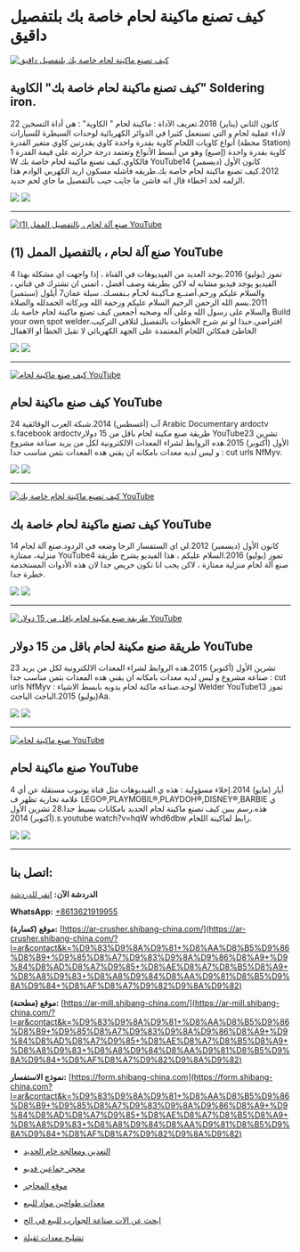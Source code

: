 # كيف تصنع ماكينة لحام خاصة بك بلتفصيل داقيق

<a href="https://swt.shibang-china.com/?l=ar&img&k=%D9%83%D9%8A%D9%81+%D8%AA%D8%B5%D9%86%D8%B9+%D9%85%D8%A7%D9%83%D9%8A%D9%86%D8%A9+%D9%84%D8%AD%D8%A7%D9%85+%D8%AE%D8%A7%D8%B5%D8%A9+%D8%A8%D9%83+%D8%A8%D9%84%D8%AA%D9%81%D8%B5%D9%8A%D9%84+%D8%AF%D8%A7%D9%82%D9%8A%D9%82" target="_blank">![كيف تصنع ماكينة لحام خاصة بك بلتفصيل داقيق](http://static.shibang-china.com/all-800x300/81.jpg)</a>

## كيف تصنع ماكينة لحام خاصة بك&quot; الكاوية&quot; Soldering iron.
22 كانون الثاني (يناير) 2018.تعريف الآداة : ماكينة لحام &quot; الكاوية&quot; : هي أداة التسخين لأداء عملية لحام و التي تستعمل كثيرا في الدوائر الكهربائية لوحدات السيطرة للسيارات أنواع كاويات اللحام كاوية بقدرة واحدة كاوي يقدرتين كاوي متغير القدرة (محطة Station) 1 كاوية بقدرة واحدة (إصبع) وهو من أبسط الأنواع وتعتمد درجة حرارته على قيمة القدرة W فالكاوي.كيف تصنع ماكينة لحام خاصة بك YouTube14 كانون الأول (ديسمبر) 2012.كيف تصنع ماكينة لحام خاصة بك.طريقه فاشله مسكون اريد الكهربي الوادم هذا الزلمه لحد اخطاء قال انه فاشن ما جايب جيب بالتفصيل ما جاي لحم حديد﻿.


<a href="https://whatsapp.shibangsoft.com/WhatsApp.php" target="_blank" title="WhatsApp">![](http://static.shibang-china.com/icon/whatsapp.png)</a> <a href="https://swt.shibang-china.com/?l=ar&icon&k=%D9%83%D9%8A%D9%81+%D8%AA%D8%B5%D9%86%D8%B9+%D9%85%D8%A7%D9%83%D9%8A%D9%86%D8%A9+%D9%84%D8%AD%D8%A7%D9%85+%D8%AE%D8%A7%D8%B5%D8%A9+%D8%A8%D9%83+%D8%A8%D9%84%D8%AA%D9%81%D8%B5%D9%8A%D9%84+%D8%AF%D8%A7%D9%82%D9%8A%D9%82" target="_blank">![](http://static.shibang-china.com/icon/chat-ar.png)</a>

---

<a href="https://swt.shibang-china.com/?l=ar&img&k=%D9%83%D9%8A%D9%81+%D8%AA%D8%B5%D9%86%D8%B9+%D9%85%D8%A7%D9%83%D9%8A%D9%86%D8%A9+%D9%84%D8%AD%D8%A7%D9%85+%D8%AE%D8%A7%D8%B5%D8%A9+%D8%A8%D9%83+%D8%A8%D9%84%D8%AA%D9%81%D8%B5%D9%8A%D9%84+%D8%AF%D8%A7%D9%82%D9%8A%D9%82" target="_blank">![صنع آلة لحام ، بالتفصيل الممل (1) YouTube](http://static.shibang-china.com/all-800x300/808.jpg)</a>

## صنع آلة لحام ، بالتفصيل الممل (1) YouTube
4 تموز (يوليو) 2016.يوجد العديد من الفيديوهات في القناة ، إذا واجهت اي مشكلة بهذا الفيديو يوجد فيديو مشابه له لاكن بطريقة وصف أفضل ، اتمنى ان تشترك في قناتي ، والسلام عليكم ورحم.أصنــع مـآكيـنة لحـآم بـنفسـك. سبلة عمان7 أيلول (سبتمبر) 2011.بسم الله الرحمن الرحيم السلام عليكم ورحمة الله وبركاته الحمدلله والصلاة والسلام على رسول الله وعلى آله وصحبه أجمعين كيف تصنع ماكينة لحام خاصة بك Build your own spot welder.افتراضي.حبذا لو تم شرح الخطوات بالتفصيل لتلافي التركيب الخاطئ فمكائن اللحام المعتمدة على الجهد الكهربائي لا تقبل الخطأ او الاهمال


<a href="https://whatsapp.shibangsoft.com/WhatsApp.php" target="_blank" title="WhatsApp">![](http://static.shibang-china.com/icon/whatsapp.png)</a> <a href="https://swt.shibang-china.com/?l=ar&icon&k=%D9%83%D9%8A%D9%81+%D8%AA%D8%B5%D9%86%D8%B9+%D9%85%D8%A7%D9%83%D9%8A%D9%86%D8%A9+%D9%84%D8%AD%D8%A7%D9%85+%D8%AE%D8%A7%D8%B5%D8%A9+%D8%A8%D9%83+%D8%A8%D9%84%D8%AA%D9%81%D8%B5%D9%8A%D9%84+%D8%AF%D8%A7%D9%82%D9%8A%D9%82" target="_blank">![](http://static.shibang-china.com/icon/chat-ar.png)</a>

---

<a href="https://swt.shibang-china.com/?l=ar&img&k=%D9%83%D9%8A%D9%81+%D8%AA%D8%B5%D9%86%D8%B9+%D9%85%D8%A7%D9%83%D9%8A%D9%86%D8%A9+%D9%84%D8%AD%D8%A7%D9%85+%D8%AE%D8%A7%D8%B5%D8%A9+%D8%A8%D9%83+%D8%A8%D9%84%D8%AA%D9%81%D8%B5%D9%8A%D9%84+%D8%AF%D8%A7%D9%82%D9%8A%D9%82" target="_blank">![كيف صنع ماكينة لحام YouTube](http://static.shibang-china.com/all-800x300/863.jpg)</a>

## كيف صنع ماكينة لحام YouTube
24 آب (أغسطس) 2014.شبكة العرب الوقائقية Arabic Documentary ardoctv s.facebook ardoctvطريقة صنع مكينة لحام باقل من 15 دولار YouTube23 تشرين الأول (أكتوبر) 2015.هده الروابط لشراء المعدات الالكترونية لكل من يريد صناعة مشروع و ليس لديه معدات بامكانه ان يقني هده المعدات بثمن مناسب جدا : cut urls NfMyv.


<a href="https://whatsapp.shibangsoft.com/WhatsApp.php" target="_blank" title="WhatsApp">![](http://static.shibang-china.com/icon/whatsapp.png)</a> <a href="https://swt.shibang-china.com/?l=ar&icon&k=%D9%83%D9%8A%D9%81+%D8%AA%D8%B5%D9%86%D8%B9+%D9%85%D8%A7%D9%83%D9%8A%D9%86%D8%A9+%D9%84%D8%AD%D8%A7%D9%85+%D8%AE%D8%A7%D8%B5%D8%A9+%D8%A8%D9%83+%D8%A8%D9%84%D8%AA%D9%81%D8%B5%D9%8A%D9%84+%D8%AF%D8%A7%D9%82%D9%8A%D9%82" target="_blank">![](http://static.shibang-china.com/icon/chat-ar.png)</a>

---

<a href="https://swt.shibang-china.com/?l=ar&img&k=%D9%83%D9%8A%D9%81+%D8%AA%D8%B5%D9%86%D8%B9+%D9%85%D8%A7%D9%83%D9%8A%D9%86%D8%A9+%D9%84%D8%AD%D8%A7%D9%85+%D8%AE%D8%A7%D8%B5%D8%A9+%D8%A8%D9%83+%D8%A8%D9%84%D8%AA%D9%81%D8%B5%D9%8A%D9%84+%D8%AF%D8%A7%D9%82%D9%8A%D9%82" target="_blank">![كيف تصنع ماكينة لحام خاصة بك YouTube](http://static.shibang-china.com/all-800x300/347.jpg)</a>

## كيف تصنع ماكينة لحام خاصة بك YouTube
14 كانون الأول (ديسمبر) 2012.لي اي الستفسار الرجا وضعه في الردود.صنع آلة لحام منزلية، ممتازة YouTube4 تموز (يوليو) 2016.السلام عليكم ، هذا الفيديو يشرح طريقة صنع آلة لحام منزلية ممتازة ، لاكن يجب انا تكون حريص جدا لان هذه الأدوات المستخدمة خطرة جدا.


<a href="https://whatsapp.shibangsoft.com/WhatsApp.php" target="_blank" title="WhatsApp">![](http://static.shibang-china.com/icon/whatsapp.png)</a> <a href="https://swt.shibang-china.com/?l=ar&icon&k=%D9%83%D9%8A%D9%81+%D8%AA%D8%B5%D9%86%D8%B9+%D9%85%D8%A7%D9%83%D9%8A%D9%86%D8%A9+%D9%84%D8%AD%D8%A7%D9%85+%D8%AE%D8%A7%D8%B5%D8%A9+%D8%A8%D9%83+%D8%A8%D9%84%D8%AA%D9%81%D8%B5%D9%8A%D9%84+%D8%AF%D8%A7%D9%82%D9%8A%D9%82" target="_blank">![](http://static.shibang-china.com/icon/chat-ar.png)</a>

---

<a href="https://swt.shibang-china.com/?l=ar&img&k=%D9%83%D9%8A%D9%81+%D8%AA%D8%B5%D9%86%D8%B9+%D9%85%D8%A7%D9%83%D9%8A%D9%86%D8%A9+%D9%84%D8%AD%D8%A7%D9%85+%D8%AE%D8%A7%D8%B5%D8%A9+%D8%A8%D9%83+%D8%A8%D9%84%D8%AA%D9%81%D8%B5%D9%8A%D9%84+%D8%AF%D8%A7%D9%82%D9%8A%D9%82" target="_blank">![طريقة صنع مكينة لحام باقل من 15 دولار YouTube](http://static.shibang-china.com/all-800x300/596.jpg)</a>

## طريقة صنع مكينة لحام باقل من 15 دولار YouTube
23 تشرين الأول (أكتوبر) 2015.هده الروابط لشراء المعدات الالكترونية لكل من يريد صناعة مشروع و ليس لديه معدات بامكانه ان يقني هده المعدات بثمن مناسب جدا : cut urls NfMyv : لوحة.صناعه ماكنة لحام يدويه بابسط الاشياء Welder YouTube13 تموز (يوليو) 2015.الباحث الباحثAa.


<a href="https://whatsapp.shibangsoft.com/WhatsApp.php" target="_blank" title="WhatsApp">![](http://static.shibang-china.com/icon/whatsapp.png)</a> <a href="https://swt.shibang-china.com/?l=ar&icon&k=%D9%83%D9%8A%D9%81+%D8%AA%D8%B5%D9%86%D8%B9+%D9%85%D8%A7%D9%83%D9%8A%D9%86%D8%A9+%D9%84%D8%AD%D8%A7%D9%85+%D8%AE%D8%A7%D8%B5%D8%A9+%D8%A8%D9%83+%D8%A8%D9%84%D8%AA%D9%81%D8%B5%D9%8A%D9%84+%D8%AF%D8%A7%D9%82%D9%8A%D9%82" target="_blank">![](http://static.shibang-china.com/icon/chat-ar.png)</a>

---

<a href="https://swt.shibang-china.com/?l=ar&img&k=%D9%83%D9%8A%D9%81+%D8%AA%D8%B5%D9%86%D8%B9+%D9%85%D8%A7%D9%83%D9%8A%D9%86%D8%A9+%D9%84%D8%AD%D8%A7%D9%85+%D8%AE%D8%A7%D8%B5%D8%A9+%D8%A8%D9%83+%D8%A8%D9%84%D8%AA%D9%81%D8%B5%D9%8A%D9%84+%D8%AF%D8%A7%D9%82%D9%8A%D9%82" target="_blank">![صنع ماكينة لحام YouTube](http://static.shibang-china.com/all-800x300/82.jpg)</a>

## صنع ماكينة لحام YouTube
4 أيار (مايو) 2014.إخلاء مسؤولية : هذه ي الفيديوهات مثل قناة يوتيوب مستقلة عن أي علامة تجارية تظهر ف LEGO®,PLAYMOBIL®,PLAYDOH®,DISNEY®,BARBIE ي هذه.رسم يبين كيف تصنع ماكينة لحام الحديد بامكانات بسيط جدا.28 تشرين الأول (أكتوبر) 2014.s.youtube watch?v=hqW whd6dbw رابط لماكينة اللحام.


<a href="https://whatsapp.shibangsoft.com/WhatsApp.php" target="_blank" title="WhatsApp">![](http://static.shibang-china.com/icon/whatsapp.png)</a> <a href="https://swt.shibang-china.com/?l=ar&icon&k=%D9%83%D9%8A%D9%81+%D8%AA%D8%B5%D9%86%D8%B9+%D9%85%D8%A7%D9%83%D9%8A%D9%86%D8%A9+%D9%84%D8%AD%D8%A7%D9%85+%D8%AE%D8%A7%D8%B5%D8%A9+%D8%A8%D9%83+%D8%A8%D9%84%D8%AA%D9%81%D8%B5%D9%8A%D9%84+%D8%AF%D8%A7%D9%82%D9%8A%D9%82" target="_blank">![](http://static.shibang-china.com/icon/chat-ar.png)</a>

---
## اتصل بنا:

**الدردشة الآن:** [انقر للدردشة](https://swt.shibang-china.com?l=ar&contact&k=%D9%83%D9%8A%D9%81+%D8%AA%D8%B5%D9%86%D8%B9+%D9%85%D8%A7%D9%83%D9%8A%D9%86%D8%A9+%D9%84%D8%AD%D8%A7%D9%85+%D8%AE%D8%A7%D8%B5%D8%A9+%D8%A8%D9%83+%D8%A8%D9%84%D8%AA%D9%81%D8%B5%D9%8A%D9%84+%D8%AF%D8%A7%D9%82%D9%8A%D9%82)

**WhatsApp:**  [+8613621919955](https://whatsapp.shibangsoft.com/WhatsApp.php)

**موقع (كسارة):** [https://ar-crusher.shibang-china.com/](https://ar-crusher.shibang-china.com/?l=ar&contact&k=%D9%83%D9%8A%D9%81+%D8%AA%D8%B5%D9%86%D8%B9+%D9%85%D8%A7%D9%83%D9%8A%D9%86%D8%A9+%D9%84%D8%AD%D8%A7%D9%85+%D8%AE%D8%A7%D8%B5%D8%A9+%D8%A8%D9%83+%D8%A8%D9%84%D8%AA%D9%81%D8%B5%D9%8A%D9%84+%D8%AF%D8%A7%D9%82%D9%8A%D9%82)

**موقع (مطحنة):** [https://ar-mill.shibang-china.com/](https://ar-mill.shibang-china.com/?l=ar&contact&k=%D9%83%D9%8A%D9%81+%D8%AA%D8%B5%D9%86%D8%B9+%D9%85%D8%A7%D9%83%D9%8A%D9%86%D8%A9+%D9%84%D8%AD%D8%A7%D9%85+%D8%AE%D8%A7%D8%B5%D8%A9+%D8%A8%D9%83+%D8%A8%D9%84%D8%AA%D9%81%D8%B5%D9%8A%D9%84+%D8%AF%D8%A7%D9%82%D9%8A%D9%82)

**نموذج الاستفسار:** [https://form.shibang-china.com](https://form.shibang-china.com?l=ar&contact&k=%D9%83%D9%8A%D9%81+%D8%AA%D8%B5%D9%86%D8%B9+%D9%85%D8%A7%D9%83%D9%8A%D9%86%D8%A9+%D9%84%D8%AD%D8%A7%D9%85+%D8%AE%D8%A7%D8%B5%D8%A9+%D8%A8%D9%83+%D8%A8%D9%84%D8%AA%D9%81%D8%B5%D9%8A%D9%84+%D8%AF%D8%A7%D9%82%D9%8A%D9%82)

* [التعدين ومعالجة خام الحديد](../17/%D8%A7%D9%84%D8%AA%D8%B9%D8%AF%D9%8A%D9%86%20%D9%88%D9%85%D8%B9%D8%A7%D9%84%D8%AC%D8%A9%20%D8%AE%D8%A7%D9%85%20%D8%A7%D9%84%D8%AD%D8%AF%D9%8A%D8%AF.md)

* [محجر جماعين فديو](../19/%D9%85%D8%AD%D8%AC%D8%B1%20%D8%AC%D9%85%D8%A7%D8%B9%D9%8A%D9%86%20%D9%81%D8%AF%D9%8A%D9%88.md)

* [موقع المحاجر](../20/%D9%85%D9%88%D9%82%D8%B9%20%D8%A7%D9%84%D9%85%D8%AD%D8%A7%D8%AC%D8%B1.md)

* [معدات طواحين مواد للبيع](../18/%D9%85%D8%B9%D8%AF%D8%A7%D8%AA%20%D8%B7%D9%88%D8%A7%D8%AD%D9%8A%D9%86%20%D9%85%D9%88%D8%A7%D8%AF%20%D9%84%D9%84%D8%A8%D9%8A%D8%B9.md)

* [ابحث عن الات صناعة الجوارب للبيع في الج](../18/%D8%A7%D8%A8%D8%AD%D8%AB%20%D8%B9%D9%86%20%D8%A7%D9%84%D8%A7%D8%AA%20%D8%B5%D9%86%D8%A7%D8%B9%D8%A9%20%D8%A7%D9%84%D8%AC%D9%88%D8%A7%D8%B1%D8%A8%20%D9%84%D9%84%D8%A8%D9%8A%D8%B9%20%D9%81%D9%8A%20%D8%A7%D9%84%D8%AC.md)

* [تشليح معدات ثقيلة](../16/%D8%AA%D8%B4%D9%84%D9%8A%D8%AD%20%D9%85%D8%B9%D8%AF%D8%A7%D8%AA%20%D8%AB%D9%82%D9%8A%D9%84%D8%A9.md)